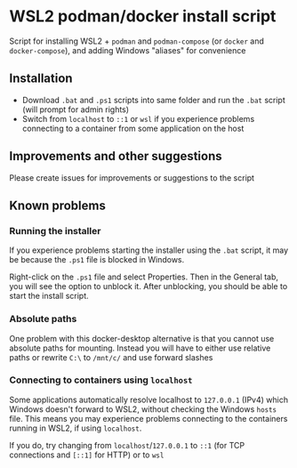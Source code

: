 # WSL2 podman/docker install script
Script for installing WSL2 + `podman` and `podman-compose` (or `docker` and `docker-compose`), and adding Windows "aliases" for convenience


## Installation
- Download `.bat` and `.ps1` scripts into same folder and run the `.bat` script (will prompt for admin rights)
- Switch from `localhost` to `::1` or `wsl` if you experience problems connecting to a container from some application on the host


## Improvements and other suggestions
Please create issues for improvements or suggestions to the script


## Known problems

### Running the installer
If you experience problems starting the installer using the `.bat` script, it may be because the `.ps1` file is blocked in Windows. 

Right-click on the `.ps1` file and select Properties. Then in the General tab, you will see the option to unblock it. 
After unblocking, you should be able to start the install script.

### Absolute paths
One problem with this docker-desktop alternative is that you cannot use absolute paths for mounting.
Instead you will have to either use relative paths or rewrite `C:\` to `/mnt/c/` and use forward slashes

### Connecting to containers using `localhost`
Some applications automatically resolve localhost to `127.0.0.1` (IPv4) which Windows doesn't forward to WSL2, without checking the Windows `hosts` file.
This means you may experience problems connecting to the containers running in WSL2, if using `localhost`. 

If you do, try changing from `localhost`/`127.0.0.1` to `::1` (for TCP connections and `[::1]` for HTTP) or to `wsl`
